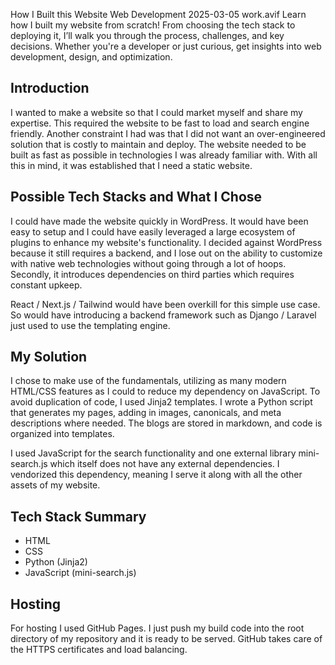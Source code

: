 How I Built this Website
Web Development
2025-03-05
work.avif
Learn how I built my website from scratch! From choosing the tech stack to deploying it, I’ll walk you through the process, challenges, and key decisions. Whether you're a developer or just curious, get insights into web development, design, and optimization.

## Introduction

I wanted to make a website so that I could market myself and share my expertise. This required the website to be fast to load and search engine friendly. Another constraint I had was that I did not want an over-engineered solution that is costly to maintain and deploy. The website needed to be built as fast as possible in technologies I was already familiar with. With all this in mind, it was established that I need a static website.

## Possible Tech Stacks and What I Chose

I could have made the website quickly in WordPress. It would have been easy to setup and I could have easily leveraged a large ecosystem of plugins to enhance my website's functionality. I decided against WordPress because it still requires a backend, and I lose out on the ability to customize with native web technologies without going through a lot of hoops. Secondly, it introduces dependencies on third parties which requires constant upkeep.

React / Next.js / Tailwind would have been overkill for this simple use case. So would have introducing a backend framework such as Django / Laravel just used to use the templating engine.

## My Solution

I chose to make use of the fundamentals, utilizing as many modern HTML/CSS features as I could to reduce my dependency on JavaScript. To avoid duplication of code, I used Jinja2 templates. I wrote a Python script that generates my pages, adding in images, canonicals, and meta descriptions where needed. The blogs are stored in markdown, and code is organized into templates.

I used JavaScript for the search functionality and one external library mini-search.js which itself does not have any external dependencies. I vendorized this dependency, meaning I serve it along with all the other assets of my website.

## Tech Stack Summary

- HTML
- CSS
- Python (Jinja2)
- JavaScript (mini-search.js)

## Hosting

For hosting I used GitHub Pages. I just push my build code into the root directory of my repository and it is ready to be served. GitHub takes care of the HTTPS certificates and load balancing.
